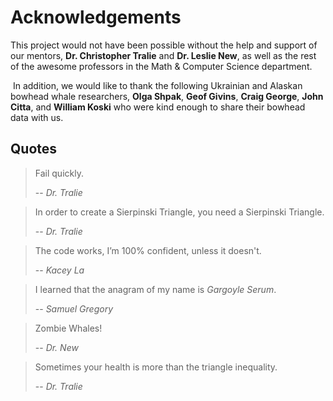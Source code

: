 # Acknowledgements​

This project would not have been possible without the help and support of our mentors, **Dr. Christopher Tralie** and **Dr. Leslie New**, as well as the rest of the awesome professors in the Math & Computer Science department.​

​
In addition, we would like to thank the following Ukrainian and Alaskan bowhead whale researchers, **Olga Shpak**, **Geof Givins**, **Craig George**, **John Citta**, and **William Koski** who were kind enough to share their bowhead data with us.​ 

## Quotes 

> Fail quickly.
> 
>  -- <cite>Dr. Tralie</cite>


> In order to create a Sierpinski Triangle, you need a Sierpinski Triangle.
> 
>  -- <cite>Dr. Tralie</cite>

> The code works, I’m 100% confident, unless it doesn't.
> 
>  -- <cite>Kacey La</cite>

> I learned that the anagram of my name is *Gargoyle Serum*.
> 
>  -- <cite>Samuel Gregory</cite>

> Zombie Whales!
> 
>  -- <cite>Dr. New</cite>

> Sometimes your health is more than the triangle inequality.
> 
>  -- <cite>Dr. Tralie</cite>